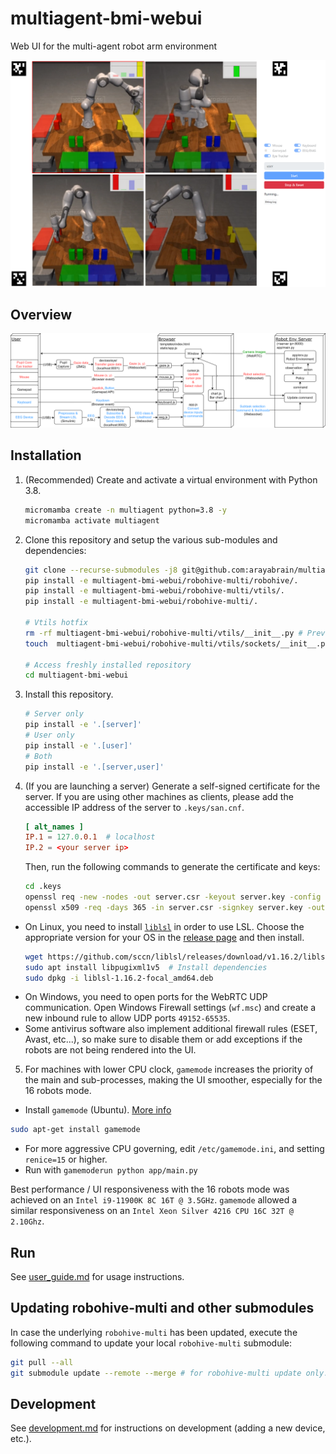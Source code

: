 # multiagent-bmi-webui
Web UI for the multi-agent robot arm environment

![web interface image](assets/web_interface.png)

## Overview
![overview image](assets/overview.png)

## Installation
1. (Recommended) Create and activate a virtual environment with Python 3.8.
    ```bash
    micromamba create -n multiagent python=3.8 -y
    micromamba activate multiagent
    ```
2. Clone this repository and setup the various sub-modules and dependencies:
    ```bash
    git clone --recurse-submodules -j8 git@github.com:arayabrain/multiagent-bmi-webui.git
    pip install -e multiagent-bmi-webui/robohive-multi/robohive/.
    pip install -e multiagent-bmi-webui/robohive-multi/vtils/.
    pip install -e multiagent-bmi-webui/robohive-multi/.

    # Vtils hotfix
    rm -rf multiagent-bmi-webui/robohive-multi/vtils/__init__.py # Prevents a bug down the GELLO line of work
    touch  multiagent-bmi-webui/robohive-multi/vtils/sockets/__init__.py

    # Access freshly installed repository
    cd multiagent-bmi-webui
    ```
3. Install this repository.
    ```bash
    # Server only
    pip install -e '.[server]'
    # User only
    pip install -e '.[user]'
    # Both
    pip install -e '.[server,user]'
    ```
4. (If you are launching a server) Generate a self-signed certificate for the server. If you are using other machines as clients, please add the accessible IP address of the server to `.keys/san.cnf`.
    ```cnf
    [ alt_names ]
    IP.1 = 127.0.0.1  # localhost
    IP.2 = <your server ip>
    ```
    Then, run the following commands to generate the certificate and keys:
    ```bash
    cd .keys
    openssl req -new -nodes -out server.csr -keyout server.key -config san.cnf
    openssl x509 -req -days 365 -in server.csr -signkey server.key -out server.crt -extensions req_ext -extfile san.cnf
    ```

- On Linux, you need to install [`liblsl`](https://github.com/sccn/liblsl) in order to use LSL. Choose the appropriate version for your OS in the [release page](https://github.com/sccn/liblsl/releases) and then install.
    ```bash
    wget https://github.com/sccn/liblsl/releases/download/v1.16.2/liblsl-1.16.2-focal_amd64.deb  # Change to the appropriate OS
    sudo apt install libpugixml1v5  # Install dependencies
    sudo dpkg -i liblsl-1.16.2-focal_amd64.deb
    ```
- On Windows, you need to open ports for the WebRTC UDP communication. Open Windows Firewall settings (`wf.msc`) and create a new inbound rule to allow UDP ports `49152-65535`.
- Some antivirus software also implement additional firewall rules (ESET, Avast, etc...), so make sure to disable them or add exceptions if the robots are not being rendered into the UI.

5. For machines with lower CPU clock, `gamemode` increases the priority of the main and sub-processes, making the UI smoother, especially for the 16 robots mode.
- Install `gamemode` (Ubuntu). [More info](https://github.com/FeralInteractive/gamemode)
```bash
sudo apt-get install gamemode
```
- For more aggressive CPU governing, edit `/etc/gamemode.ini`, and setting `renice=15` or higher.
- Run with `gamemoderun python app/main.py`

Best performance / UI responsiveness with the 16 robots mode was achieved on an `Intel i9-11900K 8C 16T @ 3.5GHz`.
`gamemode` allowed a similar responsiveness on an `Intel Xeon Silver 4216 CPU 16C 32T @ 2.10Ghz`.

## Run
See [user_guide.md](user_guide.md) for usage instructions.

## Updating robohive-multi and other submodules
In case the underlying `robohive-multi` has been updated, execute the following command to update your local `robohive-multi` submodule:
```bash
git pull --all
git submodule update --remote --merge # for robohive-multi update only. For full depth, add --recursive
```

## Development
See [development.md](development.md) for instructions on development (adding a new device, etc.).
